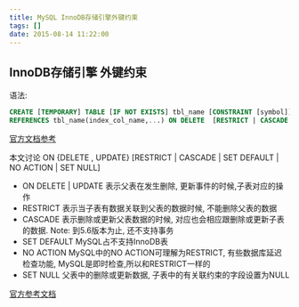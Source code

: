 ```yaml
---
title: MySQL InnoDB存储引擎外键约束
tags: []
date: 2015-08-14 11:22:00
---
```


## InnoDB存储引擎 外键约束 ##

语法:

```sql
CREATE [TEMPORARY] TABLE [IF NOT EXISTS] tbl_name [CONSTRAINT [symbol]] FOREIGN KEY [index_name] (index_col_name,...)
REFERENCES tbl_name(index_col_name,...) ON DELETE  [RESTRICT | CASCADE | SET NULL | NO ACTION] ON UPDATE [RESTRICT | CASCADE | SET NULL | NO ACTION]
```
[官方文档参考][1]

本文讨论 ON {DELETE , UPDATE} [RESTRICT | CASCADE | SET DEFAULT | NO ACTION | SET NULL]

* ON DELETE | UPDATE 表示父表在发生删除, 更新事件的时候,子表对应的操作
* RESTRICT 表示当子表有数据关联到父表的数据时候, 不能删除父表的数据
* CASCADE  表示删除或更新父表数据的时候, 对应也会相应跟删除或更新子表的数据. Note: 到5.6版本为止, 还不支持事务
* SET DEFAULT MySQL占不支持InnoDB表
* NO ACTION MySQL中的NO ACTION可理解为RESTRICT, 有些数据库延迟检查功能, MySQL是即时检查,所以和RESTRICT一样的
* SET NULL 父表中的删除或更新数据, 子表中的有关联约束的字段设置为NULL

[官方参考文档][1]

[1]: http://dev.mysql.com/doc/refman/5.6/en/create-table-foreign-keys.html